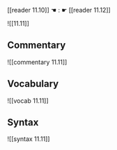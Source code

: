 [[reader 11.10]] ☚ : ☛ [[reader 11.12]]

![[11.11]]

## Commentary

![[commentary 11.11]]

## Vocabulary

![[vocab 11.11]]

## Syntax

![[syntax 11.11]]

